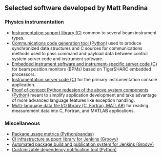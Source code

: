 ## Selected software developed by Matt Rendina
### Physics instrumentation
- [Instrumentation support library (C)](https://github.com/rendinam/BeamInstSupport) common to several beam instrument types.
- [Communications code generation tool (Python)](https://github.com/rendinam/BeamInstParser) used to produce synchronized data structures and C sources for communications methods used to pass command and payload data between control system server code and instrument software.
- [Embedded instrument software and instrument-specific server code (C)](https://github.com/rendinam/CBPM-TSHARC) for beam position monitors (BPMs) based on TigerSHARC embedded processors.
- [Instrumentation server code (C)](https://github.com/rendinam/CBIC) for the primary instrumentation console application.
- [Proof of concept Python redesign of the above system components (Python)](https://github.com/rendinam/CBPM) meant to simplify application development and take advantage of more advanced language features like exception handling.
- [Multi-language data file I/O library (C, Fortran, MATLAB)](https://github.com/rendinam/cbpmfio) for reading measurement data into C, Fortran, and MATLAB applications.

### Miscellaneous
- [Package usage metrics (Python/pandas)](https://github.com/Astroconda/conmets)
- [CI infrastructure support library for Jenkins (Groovy)](https://github.com/spacetelescope/jenkins_shared_ci_utils)
- [Automated package build and publication system for Jenkins (Groovy)](https://github.com/Astroconda/build_control)
- [Customizable dependency notification tool (Python)](https://github.com/spacetelescope/harbinger)

